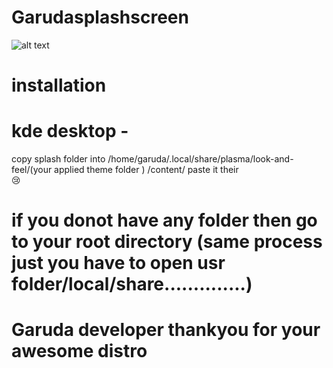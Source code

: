 # Garudasplashscreen
![alt text](https://github.com/jacksparrow2040/Garudasplashscreen/blob/main/look.png)
# installation 
# kde desktop - 
copy splash folder into  /home/garuda/.local/share/plasma/look-and-feel/(your applied theme folder ) /content/
paste it their  
😢
# if you donot have any folder then  go to your root directory (same process just you have to open usr folder/local/share..............)



# Garuda developer thankyou  for your awesome distro 
